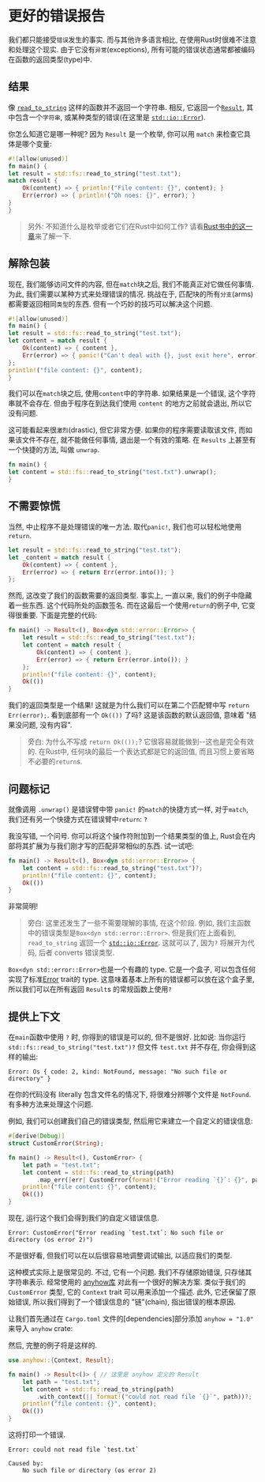 # 更好的错误报告

我们都只能接受`错误`发生的事实. 而与其他许多语言相比, 在使用Rust时很难不注意和处理这个现实.
由于它没有`异常`(exceptions), 所有可能的错误状态通常都被编码在函数的返回类型(type)中.

## 结果

[`read_to_string`]: https://doc.rust-lang.org/1.39.0/std/fs/fn.read_to_string.html
[`Result`]: https://doc.rust-lang.org/1.39.0/std/result/index.html
[`std::io::Error`]: https://doc.rust-lang.org/1.39.0/std/io/type.Result.html

像 [`read_to_string`][] 这样的函数并不返回一个字符串.
相反, 它返回一个[`Result`][], 其中包含一个`字符串`, 或某种类型的错误(在这里是 [`std::io::Error`]).

你怎么知道它是哪一种呢? 因为 `Result` 是一个枚举, 你可以用 `match` 来检查它具体是哪个变量:

```rust
#![allow(unused)]
fn main() {
let result = std::fs::read_to_string("test.txt");
match result {
    Ok(content) => { println!("File content: {}", content); }
    Err(error) => { println!("Oh noes: {}", error); }
}
}
```

>另外: 不知道什么是枚举或者它们在Rust中如何工作? 请看[Rust书中的这一章](https://doc.rust-lang.org/1.39.0/book/ch06-00-enums.html)来了解一下.

## 解除包装

现在, 我们能够访问文件的内容, 但在`match`块之后, 我们不能真正对它做任何事情.
为此, 我们需要以某种方式来处理错误的情况. 挑战在于, 匹配块的所有`分支`(arms)都需要返回相同`类型`的东西.
但有一个巧妙的技巧可以解决这个问题.

```rust
#![allow(unused)]
fn main() {
let result = std::fs::read_to_string("test.txt");
let content = match result {
    Ok(content) => { content },
    Err(error) => { panic!("Can't deal with {}, just exit here", error); }
};
println!("file content: {}", content);
}
```

我们可以在`match`块之后, 使用`content`中的字符串. 如果结果是一个错误, 这个字符串就不会存在.
但由于程序在到达我们使用 `content` 的地方之前就会退出, 所以它没有问题.

这可能看起来很`激烈`(drastic), 但它非常方便.
如果你的程序需要读取该文件, 而如果该文件不存在, 就不能做任何事情, 退出是一个有效的策略.
在 `Results` 上甚至有一个快捷的方法, 叫做 `unwrap`.

```rust
fn main() {
let content = std::fs::read_to_string("test.txt").unwrap();
}
```

## 不需要惊慌

当然, 中止程序不是处理错误的唯一方法. 取代`panic!`, 我们也可以轻松地使用`return`.

```rust
let result = std::fs::read_to_string("test.txt");
let _content = match result {
    Ok(content) => { content },
    Err(error) => { return Err(error.into()); }
};
```

然而, 这改变了我们的函数需要的返回类型.
事实上, 一直以来, 我们的例子中隐藏着一些东西. 这个代码所处的函数签名.
而在这最后一个使用`return`的例子中, 它变得很重要. 下面是完整的代码:

```rust
fn main() -> Result<(), Box<dyn std::error::Error>> {
    let result = std::fs::read_to_string("test.txt");
    let content = match result {
        Ok(content) => { content },
        Err(error) => { return Err(error.into()); }
    };
    println!("file content: {}", content);
    Ok(())
}
```

我们的返回类型是一个结果! 这就是为什么我们可以在第二个匹配臂中写 `return Err(error);`.
看到底部有一个 `Ok(())` 了吗? 这是该函数的默认返回值, 意味着 "结果没问题, 没有内容".

>旁白: 为什么不写成 `return Ok(());`? 它很容易就能做到--这也是完全有效的.
>在Rust中, 任何块的最后一个表达式都是它的返回值, 而且习惯上要省略不必要的`return`s.

## 问题标记

[`std::io::Error`]: https://doc.rust-lang.org/1.39.0/std/io/type.Result.html
[Error]: https://doc.rust-lang.org/1.39.0/std/error/trait.Error.html

就像调用 `.unwrap()` 是错误臂中带 `panic!` 的`match`的快捷方式一样,
对于`match`, 我们还有另一个快捷方式在错误臂中`return`: `?`

我没写错, 一个问号.  你可以将这个操作符附加到一个结果类型的值上, Rust会在内部将其扩展为与我们刚才写的匹配非常相似的东西.
试一试吧:

```rust
fn main() -> Result<(), Box<dyn std::error::Error>> {
    let content = std::fs::read_to_string("test.txt")?;
    println!("file content: {}", content);
    Ok(())
}
```

非常简明!

>旁白: 这里还发生了一些不需要理解的事情, 在这个阶段. 例如, 我们主函数中的错误类型是`Box<dyn std::error::Error>`.
但是我们在上面看到, `read_to_string` 返回一个 [`std::io::Error`]. 这就可以了, 因为`?` 将展开为代码, 后者 converts 错误类型.

`Box<dyn std::error::Error>`也是一个有趣的 type. 它是一个盒子, 可以包含任何实现了标准[Error][] trait的 type.
这意味着基本上所有的错误都可以放在这个盒子里, 所以我们可以在所有返回 `Result`s 的常规函数上使用`?`

## 提供上下文

在`main`函数中使用 `?` 时, 你得到的错误是可以的, 但不是很好.
比如说: 当你运行 `std::fs::read_to_string("test.txt")?` 但文件 `test.txt` 并不存在, 你会得到这样的输出:

```log
Error: Os { code: 2, kind: NotFound, message: "No such file or directory" }
```

在你的代码没有 literally 包含文件名的情况下, 将很难分辨哪个文件是 `NotFound`. 有多种方法来处理这个问题.

例如, 我们可以创建我们自己的错误类型, 然后用它来建立一个自定义的错误信息:

```rust
#[derive(Debug)]
struct CustomError(String);

fn main() -> Result<(), CustomError> {
    let path = "test.txt";
    let content = std::fs::read_to_string(path)
        .map_err(|err| CustomError(format!("Error reading `{}`: {}", path, err)))?;
    println!("file content: {}", content);
    Ok(())
}
```

现在, 运行这个我们会得到我们的自定义错误信息.

```log
Error: CustomError("Error reading `test.txt`: No such file or directory (os error 2)")
```

不是很好看, 但我们可以在以后很容易地调整调试输出, 以适应我们的类型.

这种模式实际上是很常见的. 不过, 它有一个问题. 我们不存储原始错误, 只存储其字符串表示.
经常使用的 [anyhow库][] 对此有一个很好的解决方案.
类似于我们的 `CustomError` 类型, 它的 `Context` trait 可以用来添加一个描述.
此外, 它还保留了原始错误, 所以我们得到了一个错误信息的 "链"(chain), 指出错误的根本原因.

让我们首先通过在 `Cargo.toml` 文件的[dependencies]部分添加 `anyhow = "1.0"` 来导入 `anyhow` crate:

然后, 完整的例子将是这样的.

```rust
use anyhow::{Context, Result};

fn main() -> Result<()> { // 这里是 anyhow 定义的 Result
    let path = "test.txt";
    let content = std::fs::read_to_string(path)
        .with_context(|| format!("could not read file `{}`", path))?;
    println!("file content: {}", content);
    Ok(())
}
```

这将打印一个错误.

```log
Error: could not read file `test.txt`

Caused by:
    No such file or directory (os error 2)
```

[anyhow库]: https://docs.rs/anyhow/1.0.48/anyhow/
